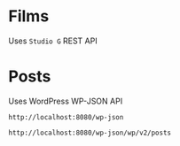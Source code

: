 # Films

Uses `Studio G` REST API

# Posts

Uses WordPress WP-JSON API

`http://localhost:8080/wp-json`

`http://localhost:8080/wp-json/wp/v2/posts`

